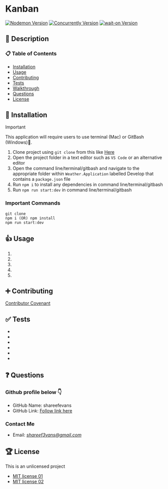 # Kanban

[![Nodemon Version](https://img.shields.io/npm/v/nodemon.svg)](https://www.npmjs.com/package/nodemon) [![Concurrently Version](https://img.shields.io/npm/v/concurrently.svg)](https://www.npmjs.com/package/concurrently) [![wait-on Version](https://img.shields.io/npm/v/wait-on.svg)](https://www.npmjs.com/package/wait-on)

## 🚀 Description

### 📋 Table of Contents

- [Installation](#installation)
- [Usage](#usage)
- [Contributing](#contributing)
- [Tests](#tests)
- [Walkthrough](#walkthrough)
- [Questions](#questions)
- [License](#license)

## 🔌 Installation

> [!IMPORTANT]
> This application will require users to use terminal (Mac) or GitBash (Windows)🚨.

1. Clone project using `git clone` from this like [Here](https://github.com/shareefevans/kanban)
2. Open the project folder in a text editor such as `VS Code` or an alternative editor
3. Open the command line/terminal/gitbash and navigate to the appropriate folder within `Weather.Application` labelled Develop that contains a `package.json` file
4. Run `npm i` to install any dependencies in command line/terminal/gitbash
5. Run `npm run start:dev` in command line/terminal/gitbash

### Important Commands

```
git clone
npm i (OR) npm install
npm run start:dev
```

## 👍 Usage

1.
2.
3.
4.
5.

## ➕ Contributing

[Contributor Covenant](https://www.contributor-covenant.org/)

## ✅ Tests

-
-
-
-
-
-

## ❓ Questions

### Github profile below 👇

- GitHub Name: shareefevans
- GitHub Link: [Follow link here](https://github.com/shareefevans)

### Contact Me

- Email: *shareef3vans@gmail.com*

## 🏆 License

This is an unlicensed project

- [MIT license 01](http://rem.mit-license.org)
- [MIT license 02](https://raw.githubusercontent.com/jeffbski/wait-on/master/LICENSE)
